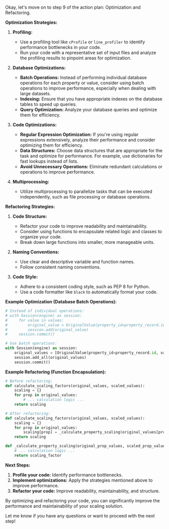 Okay, let's move on to step 9 of the action plan: Optimization and Refactoring.

**Optimization Strategies:**

1. **Profiling:**
   - Use a profiling tool like `cProfile` or `line_profiler` to identify performance bottlenecks in your code.
   - Run your code with a representative set of input files and analyze the profiling results to pinpoint areas for optimization.

2. **Database Optimizations:**
   - **Batch Operations:** Instead of performing individual database operations for each property or value, consider using batch operations to improve performance, especially when dealing with large datasets.
   - **Indexing:** Ensure that you have appropriate indexes on the database tables to speed up queries.
   - **Query Optimization:** Analyze your database queries and optimize them for efficiency.

3. **Code Optimizations:**
   - **Regular Expression Optimization:** If you're using regular expressions extensively, analyze their performance and consider optimizing them for efficiency.
   - **Data Structures:** Choose data structures that are appropriate for the task and optimize for performance. For example, use dictionaries for fast lookups instead of lists.
   - **Avoid Unnecessary Operations:** Eliminate redundant calculations or operations to improve performance.

4. **Multiprocessing:**
   - Utilize multiprocessing to parallelize tasks that can be executed independently, such as file processing or database operations.

**Refactoring Strategies:**

1. **Code Structure:**
   - Refactor your code to improve readability and maintainability.
   - Consider using functions to encapsulate related logic and classes to organize your code.
   - Break down large functions into smaller, more manageable units.

2. **Naming Conventions:**
   - Use clear and descriptive variable and function names.
   - Follow consistent naming conventions.

3. **Code Style:**
   - Adhere to a consistent coding style, such as PEP 8 for Python.
   - Use a code formatter like `black` to automatically format your code.

**Example Optimization (Database Batch Operations):**

```python
# Instead of individual operations:
# with Session(engine) as session:
#     for value in values:
#         original_value = OriginalValue(property_id=property_record.id, value=value)
#         session.add(original_value)
#     session.commit()

# Use batch operations:
with Session(engine) as session:
    original_values = [OriginalValue(property_id=property_record.id, value=value) for value in values]
    session.add_all(original_values)
    session.commit()
```

**Example Refactoring (Function Encapsulation):**

```python
# Before refactoring:
def calculate_scaling_factors(original_values, scaled_values):
    scaling = {}
    for prop in original_values:
        # ... calculation logic ...
    return scaling

# After refactoring:
def calculate_scaling_factors(original_values, scaled_values):
    scaling = {}
    for prop in original_values:
        scaling[prop] = _calculate_property_scaling(original_values[prop], scaled_values[prop])
    return scaling

def _calculate_property_scaling(original_prop_values, scaled_prop_values):
    # ... calculation logic ...
    return scaling_factor
```

**Next Steps:**

1. **Profile your code:** Identify performance bottlenecks.
2. **Implement optimizations:** Apply the strategies mentioned above to improve performance.
3. **Refactor your code:** Improve readability, maintainability, and structure.

By optimizing and refactoring your code, you can significantly improve the performance and maintainability of your scaling solution.

Let me know if you have any questions or want to proceed with the next step!